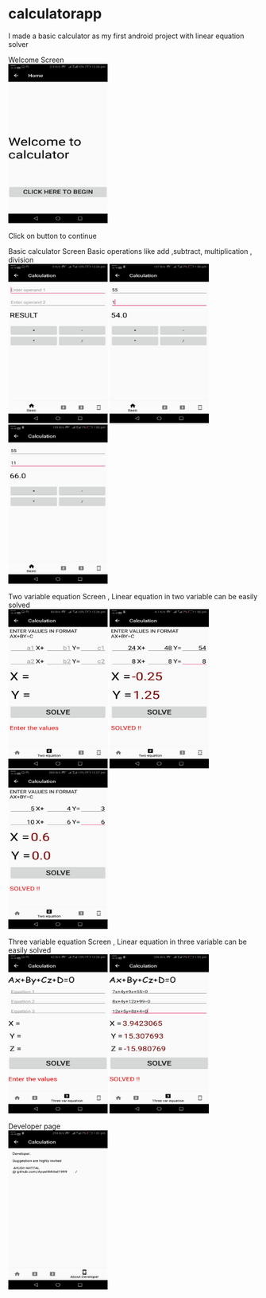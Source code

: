 # calculatorapp
I made a basic calculator as my first android project with linear equation solver

Welcome Screen <Br>
<img src="/raedme%20img/welcome.jpeg" height=320 width =200/>

Click on button to continue <br>

Basic calculator Screen Basic operations like add ,subtract, multiplication , division <br>
<img src="/raedme%20img/basic.jpeg" height=320 width =200/>
<img src="/raedme%20img/basic11.jpeg" height=320 width =200/>
<img src="/raedme%20img/basic12.jpeg" height=320 width =200/>

Two variable equation Screen , Linear equation in two variable can be easily solved <br>
<img src="/raedme%20img/2%20eqn.jpeg" height=320 width =200/>
<img src="/raedme%20img/111.jpeg" height=320 width =200/>
<img src="/raedme%20img/211.jpeg" height=320 width =200/>

Three variable equation Screen , Linear equation in three variable can be easily solved <br>
<img src="/raedme%20img/3%20eqn.jpeg" height=320 width =200/>
<img src="/raedme%20img/311.jpeg" height=320 width =200/>


Developer page <br>
<img src="/raedme%20img/dev1.jpeg" height=320 width =200/>
